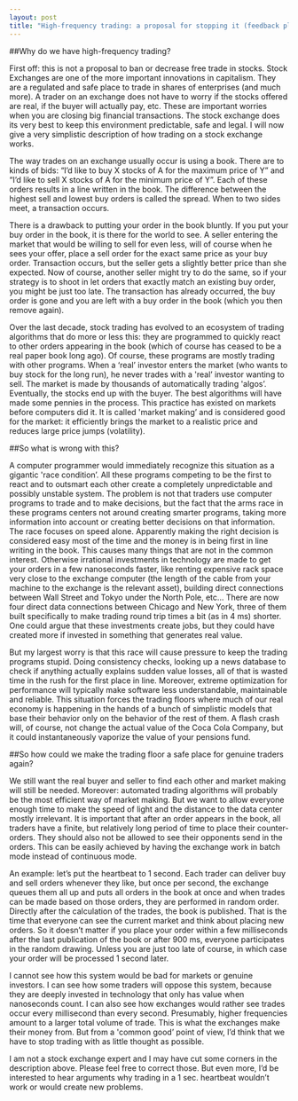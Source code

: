 ```yaml
---
layout: post
title: "High-frequency trading: a proposal for stopping it (feedback please)"
---
```

##Why do we have high-frequency trading?

First off: this is not a proposal to ban or decrease free trade in stocks. Stock Exchanges are one of the more important innovations in capitalism. They are a regulated and safe place to trade in shares of enterprises (and much more). A trader on an exchange does not have to worry if the stocks offered are real, if the buyer will actually pay, etc. These are important worries when you are closing big financial transactions. The stock exchange does its very best to keep this environment predictable, safe and legal. I will now give a very simplistic description of how trading on a stock exchange works.

The way trades on an exchange usually occur is using a book. There are to kinds of bids: “I’d like to buy X stocks of A for the maximum price of Y” and “I’d like to sell X stocks of A for the minimum price of Y”. Each of these orders results in a line written in the book. The difference between the highest sell and lowest buy orders is called the spread. When to two sides meet, a transaction occurs.

There is a drawback to putting your order in the book bluntly. If you put your buy order in the book, it is there for the world to see. A seller entering the market that would be willing to sell for even less, will of course when he sees your offer, place a sell order for the exact same price as your buy order. Transaction occurs, but the seller gets a slightly better price than she expected. Now of course, another seller might try to do the same, so if your strategy is to shoot in let orders that exactly match an existing buy order, you might be just too late. The transaction has already occurred, the buy order is gone and you are left with a buy order in the book (which you then remove again).

Over the last decade, stock trading has evolved to an ecosystem of trading algorithms that do more or less this: they are programmed to quickly react to other orders appearing in the book (which of course has ceased to be a real paper book long ago). Of course, these programs are mostly trading with other programs. When a ‘real’ investor enters the market (who wants to buy stock for the long run), he never trades with a 'real’ investor wanting to sell. The market is made by thousands of automatically trading 'algos’. Eventually, the stocks end up with the buyer. The best algorithms will have made some pennies in the process. This practice has existed on markets before computers did it. It is called 'market making’ and is considered good for the market: it efficiently brings the market to a realistic price and reduces large price jumps (volatility).

##So what is wrong with this?

A computer programmer would immediately recognize this situation as a gigantic 'race condition’. All these programs competing to be the first to react and to outsmart each other create a completely unpredictable and possibly unstable system. The problem is not that traders use computer programs to trade and to make decisions, but the fact that the arms race in these programs centers not around creating smarter programs, taking more information into account or creating better decisions on that information. The race focuses on speed alone. Apparently making the right decision is considered easy most of the time and the money is in being first in line writing in the book. This causes many things that are not in the common interest. Otherwise irrational investments in technology are made to get your orders in a few nanoseconds faster, like renting expensive rack space very close to the exchange computer (the length of the cable from your machine to the exchange is the relevant asset), building direct connections between Wall Street and Tokyo under the North Pole, etc… There are now four direct data connections between Chicago and New York, three of them built specifically to make trading round trip times a bit (as in 4 ms) shorter. One could argue that these investments create jobs, but they could have created more if invested in something that generates real value.

But my largest worry is that this race will cause pressure to keep the trading programs stupid. Doing consistency checks, looking up a news database to check if anything actually explains sudden value losses, all of that is wasted time in the rush for the first place in line. Moreover, extreme optimization for performance will typically make software less understandable, maintainable and reliable. This situation forces the trading floors where much of our real economy is happening in the hands of a bunch of simplistic models that base their behavior only on the behavior of the rest of them. A flash crash will, of course, not change the actual value of the Coca Cola Company, but it could instantaneously vaporize the value of your pensions fund.

##So how could we make the trading floor a safe place for genuine traders again?

We still want the real buyer and seller to find each other and market making will still be needed. Moreover: automated trading algorithms will probably be the most efficient way of market making. But we want to allow everyone enough time to make the speed of light and the distance to the data center mostly irrelevant. It is important that after an order appears in the book, all traders have a finite, but relatively long period of time to place their counter-orders. They should also not be allowed to see their opponents send in the orders. This can be easily achieved by having the exchange work in batch mode instead of continuous mode.

An example: let’s put the heartbeat to 1 second. Each trader can deliver buy and sell orders whenever they like, but once per second, the exchange queues them all up and puts all orders in the book at once and when trades can be made based on those orders, they are performed in random order. Directly after the calculation of the trades, the book is published. That is the time that everyone can see the current market and think about placing new orders. So it doesn’t matter if you place your order within a few milliseconds after the last publication of the book or after 900 ms, everyone participates in the random drawing. Unless you are just too late of course, in which case your order will be processed 1 second later.

I cannot see how this system would be bad for markets or genuine investors. I can see how some traders will oppose this system, because they are deeply invested in technology that only has value when nanoseconds count. I can also see how exchanges would rather see trades occur every millisecond than every second. Presumably, higher frequencies amount to a larger total volume of trade. This is what the exchanges make their money from. But from a 'common good’ point of view, I’d think that we have to stop trading with as little thought as possible.

I am not a stock exchange expert and I may have cut some corners in the description above. Please feel free to correct those. But even more, I’d be interested to hear arguments why trading in a 1 sec. heartbeat wouldn’t work or would create new problems.
 